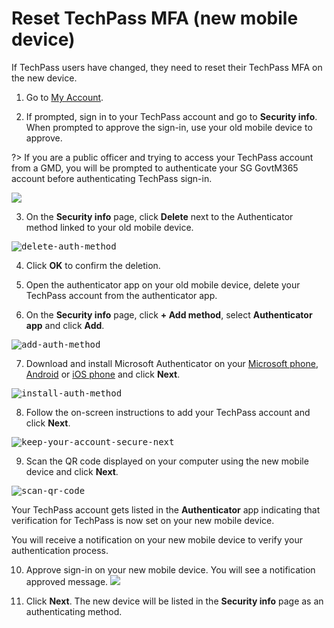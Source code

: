 # Reset TechPass MFA (new mobile device)
If TechPass users have changed, they need to reset their TechPass MFA on the new device.

<!--- new device
If you have a new mobile device, you'll need to set it up to work with multi-factor verification. This is a multi-step solution.-->

1. Go to [My Account](https://account.activedirectory.windowsazure.com/proofup.aspx?proofup=1).

2. If prompted, sign in to your TechPass account and go to **Security info**. When prompted to approve the sign-in, use your old mobile device to approve.

?> If you are a public officer and trying to access your TechPass account from a GMD, you will be prompted to authenticate your SG GovtM365 account before authenticating TechPass sign-in.

<kbd>![](../assets/images/reset-up-techpass-mfa-vendor/security-info-menu.png)</kbd>

3.  On the **Security info** page, click **Delete** next to the Authenticator method linked to your old mobile device.

<kbd>![delete-auth-method](../assets/images/reset-up-techpass-mfa-vendor/delete-auth-app-for-old-device.png)

4. Click **OK** to confirm the deletion.

5. Open the authenticator app on your old mobile device, delete your TechPass account from the authenticator app.

6. On the **Security info** page, click **+ Add method**, select **Authenticator app** and click **Add**.

<kbd>![add-auth-method](../assets/images/reset-techpass-mfa-vendor/add-method.png)

7. Download and install Microsoft Authenticator on your [Microsoft phone](https://www.microsoft.com/en-sg/store/apps/windows-phone), [Android](https://play.google.com/store/apps?hl=en&amp;gl=US) or [iOS phone](https://www.apple.com/app-store/) and click **Next**.

  <kbd>![install-auth-method](../assets/images/reset-techpass-mfa-vendor/install-auth-app.png)

8. Follow the on-screen instructions to add your TechPass account and click **Next**.

  <kbd>![keep-your-account-secure-next](../assets/images/onboarding/po-non-se/keep-your-account-secure-next.png)</kbd>

9. Scan the QR code displayed on your computer using the new mobile device and click **Next**.

  <kbd>![scan-qr-code](../assets/images/reset-techpass-mfa-vendor/scan-qr-code.png)

Your TechPass account gets listed in the **Authenticator** app indicating that verification for TechPass is now set on your new mobile device.

You will receive a notification on your new mobile device to verify your authentication process.

10. Approve sign-in on your new mobile device. You will see a notification approved message.
<kbd>![](../assets/images/reset-techpass-mfa-vendor/verification-confirmed.png)

11. Click **Next**. The new device will be listed in the **Security info** page as an authenticating method.
